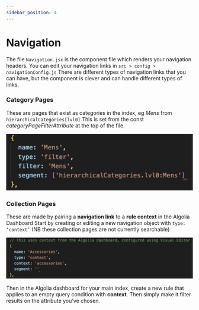 ```yaml
---
sidebar_position: 4
---
```


# Navigation

The file `Navigation.jsx` is the component file which renders your navigation headers.
You can edit your navigation links in `src > config > navigationConfig.js`
There are different types of navigation links that you can have, but the component is clever and can handle different types of links.

### Category Pages

These are pages that exist as categories in the index, eg _Mens_ from `hierarchicalCategories[lvl0]`
This is set from the const _categoryPageFilterAttribute_ at the top of the file.

![Image](./media/navigation1.png)

### Collection Pages

These are made by pairing a **navigation link** to a **rule context** in the Algolia Dashboard
Start by creating or editing a new navigation object with `type: ‘context’`
(NB these collection pages are not currently searchable)

![Image](./media/navigation2.png)

Then in the Algolia dashboard for your main index, create a new rule that applies to an empty query condition with **context**. Then simply make it filter results on the attribute you’ve chosen.

<!-- ![Image](./media/navigation3.gif) -->
